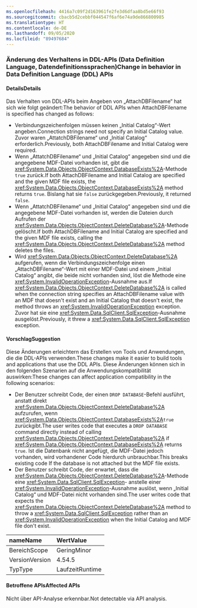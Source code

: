 ```yaml
---
ms.openlocfilehash: 4416a7c09f2d163961fe2fe3d6dfaa8bd5e66f93
ms.sourcegitcommit: cbacb5d2cebbf044547f6af6e74a9de866800985
ms.translationtype: HT
ms.contentlocale: de-DE
ms.lasthandoff: 09/05/2020
ms.locfileid: "89497684"
---
```

### <a name="change-in-behavior-in-data-definition-language-ddl-apis"></a><span data-ttu-id="e21ad-101">Änderung des Verhaltens in DDL-APIs (Data Definition Language, Datendefinitionssprachen)</span><span class="sxs-lookup"><span data-stu-id="e21ad-101">Change in behavior in Data Definition Language (DDL) APIs</span></span>

#### <a name="details"></a><span data-ttu-id="e21ad-102">Details</span><span class="sxs-lookup"><span data-stu-id="e21ad-102">Details</span></span>

<span data-ttu-id="e21ad-103">Das Verhalten von DDL-APIs beim Angeben von „AttachDBFilename“ hat sich wie folgt geändert:</span><span class="sxs-lookup"><span data-stu-id="e21ad-103">The behavior of DDL APIs when AttachDBFilename is specified has changed as follows:</span></span><ul><li><span data-ttu-id="e21ad-104">Verbindungszeichenfolgen müssen keinen „Initial Catalog“-Wert angeben.</span><span class="sxs-lookup"><span data-stu-id="e21ad-104">Connection strings need not specify an Initial Catalog value.</span></span> <span data-ttu-id="e21ad-105">Zuvor waren „AttatchDBFilename“ und „Initial Catalog“ erforderlich.</span><span class="sxs-lookup"><span data-stu-id="e21ad-105">Previously, both AttachDBFilename and Initial Catalog were required.</span></span></li><li><span data-ttu-id="e21ad-106">Wenn „AttatchDBFilename“ und „Initial Catalog“ angegeben sind und die angegebene MDF-Datei vorhanden ist, gibt die <xref:System.Data.Objects.ObjectContext.DatabaseExists%2A>-Methode <code>true</code> zurück.</span><span class="sxs-lookup"><span data-stu-id="e21ad-106">If both AttachDBFilename and Initial Catalog are specified and the given MDF file exists, the <xref:System.Data.Objects.ObjectContext.DatabaseExists%2A> method returns <code>true</code>.</span></span> <span data-ttu-id="e21ad-107">Bislang hat sie <code>false</code> zurückgegeben.</span><span class="sxs-lookup"><span data-stu-id="e21ad-107">Previously, it returned <code>false</code>.</span></span></li><li><span data-ttu-id="e21ad-108">Wenn „AttatchDBFilename“ und „Initial Catalog“ angegeben sind und die angegebene MDF-Datei vorhanden ist, werden die Dateien durch Aufrufen der <xref:System.Data.Objects.ObjectContext.DeleteDatabase%2A>-Methode gelöscht.</span><span class="sxs-lookup"><span data-stu-id="e21ad-108">If both AttachDBFilename and Initial Catalog are specified and the given MDF file exists, calling the <xref:System.Data.Objects.ObjectContext.DeleteDatabase%2A> method deletes the files.</span></span></li><li><span data-ttu-id="e21ad-109">Wird <xref:System.Data.Objects.ObjectContext.DeleteDatabase%2A> aufgerufen, wenn die Verbindungszeichenfolge einen „AttachDBFilename“-Wert mit einer MDF-Datei und einem „Initial Catalog“ angibt, die beide nicht vorhanden sind, löst die Methode eine <xref:System.InvalidOperationException>-Ausnahme aus.</span><span class="sxs-lookup"><span data-stu-id="e21ad-109">If <xref:System.Data.Objects.ObjectContext.DeleteDatabase%2A> is called when the connection string specifies an AttachDBFilename value with an MDF that doesn't exist and an Initial Catalog that doesn't exist, the method throws an <xref:System.InvalidOperationException> exception.</span></span> <span data-ttu-id="e21ad-110">Zuvor hat sie eine <xref:System.Data.SqlClient.SqlException>-Ausnahme ausgelöst.</span><span class="sxs-lookup"><span data-stu-id="e21ad-110">Previously, it threw a <xref:System.Data.SqlClient.SqlException> exception.</span></span></li></ul>

#### <a name="suggestion"></a><span data-ttu-id="e21ad-111">Vorschlag</span><span class="sxs-lookup"><span data-stu-id="e21ad-111">Suggestion</span></span>

<span data-ttu-id="e21ad-112">Diese Änderungen erleichtern das Erstellen von Tools und Anwendungen, die die DDL-APIs verwenden.</span><span class="sxs-lookup"><span data-stu-id="e21ad-112">These changes make it easier to build tools and applications that use the DDL APIs.</span></span> <span data-ttu-id="e21ad-113">Diese Änderungen können sich in den folgenden Szenarien auf die Anwendungskompatibilität auswirken:</span><span class="sxs-lookup"><span data-stu-id="e21ad-113">These changes can affect application compatibility in the following scenarios:</span></span><ul><li><span data-ttu-id="e21ad-114">Der Benutzer schreibt Code, der einen <code>DROP DATABASE</code>-Befehl ausführt, anstatt direkt <xref:System.Data.Objects.ObjectContext.DeleteDatabase%2A> aufzurufen, wenn <xref:System.Data.Objects.ObjectContext.DatabaseExists%2A><code>true</code> zurückgibt.</span><span class="sxs-lookup"><span data-stu-id="e21ad-114">The user writes code that executes a <code>DROP DATABASE</code> command directly instead of calling <xref:System.Data.Objects.ObjectContext.DeleteDatabase%2A> if <xref:System.Data.Objects.ObjectContext.DatabaseExists%2A> returns <code>true</code>.</span></span> <span data-ttu-id="e21ad-115">Ist die Datenbank nicht angefügt, die MDF-Datei jedoch vorhanden, wird vorhandener Code hierdurch unbrauchbar.</span><span class="sxs-lookup"><span data-stu-id="e21ad-115">This breaks existing code If the database is not attached but the MDF file exists.</span></span></li><li><span data-ttu-id="e21ad-116">Der Benutzer schreibt Code, der erwartet, dass die <xref:System.Data.Objects.ObjectContext.DeleteDatabase%2A>-Methode eine <xref:System.Data.SqlClient.SqlException>- anstelle einer <xref:System.InvalidOperationException>-Ausnahme auslöst, wenn „Initial Catalog“ und MDF-Datei nicht vorhanden sind.</span><span class="sxs-lookup"><span data-stu-id="e21ad-116">The user writes code that expects the <xref:System.Data.Objects.ObjectContext.DeleteDatabase%2A> method to throw a <xref:System.Data.SqlClient.SqlException> rather than an <xref:System.InvalidOperationException> when the Initial Catalog and MDF file don't exist.</span></span></li></ul>

| <span data-ttu-id="e21ad-117">name</span><span class="sxs-lookup"><span data-stu-id="e21ad-117">Name</span></span>    | <span data-ttu-id="e21ad-118">Wert</span><span class="sxs-lookup"><span data-stu-id="e21ad-118">Value</span></span>       |
|:--------|:------------|
| <span data-ttu-id="e21ad-119">Bereich</span><span class="sxs-lookup"><span data-stu-id="e21ad-119">Scope</span></span>   |<span data-ttu-id="e21ad-120">Gering</span><span class="sxs-lookup"><span data-stu-id="e21ad-120">Minor</span></span>|
|<span data-ttu-id="e21ad-121">Version</span><span class="sxs-lookup"><span data-stu-id="e21ad-121">Version</span></span>|<span data-ttu-id="e21ad-122">4.5</span><span class="sxs-lookup"><span data-stu-id="e21ad-122">4.5</span></span>|
|<span data-ttu-id="e21ad-123">Typ</span><span class="sxs-lookup"><span data-stu-id="e21ad-123">Type</span></span>|<span data-ttu-id="e21ad-124">Laufzeit</span><span class="sxs-lookup"><span data-stu-id="e21ad-124">Runtime</span></span>|

#### <a name="affected-apis"></a><span data-ttu-id="e21ad-125">Betroffene APIs</span><span class="sxs-lookup"><span data-stu-id="e21ad-125">Affected APIs</span></span>

<span data-ttu-id="e21ad-126">Nicht über API-Analyse erkennbar.</span><span class="sxs-lookup"><span data-stu-id="e21ad-126">Not detectable via API analysis.</span></span>

<!--

#### Affected APIs

Not detectable via API analysis.

-->
